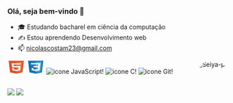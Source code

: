 ### Olá, seja bem-vindo 👋

- 🎓 Estudando bacharel em ciência da computação
- ✍️ Estou aprendendo Desenvolvimento web
- 📫 nicolascostam23@gmail.com


<div>
<img src="https://raw.githubusercontent.com/devicons/devicon/master/icons/html5/html5-original.svg" width="40" height="30" alt="icone html5!">
<img src="https://raw.githubusercontent.com/devicons/devicon/master/icons/css3/css3-original.svg" height="30" width="40" alt="icone css3!">
<img src="https://cdn.jsdelivr.net/gh/devicons/devicon/icons/javascript/javascript-plain.svg" height="30" width="40" alt= " icone JavaScript!"/>
<img src="https://cdn.jsdelivr.net/gh/devicons/devicon/icons/c/c-original.svg" height="30" width="40" alt="icone C!" />
<img src="https://cdn.jsdelivr.net/gh/devicons/devicon/icons/git/git-plain.svg" height="30" width="40" alt="icone Git!"/>
<img align="right" alt="Seiya-pic" height="150" style="border-radius:50px;" src="https://64.media.tumblr.com/1eedfe201890bfd38854430582a6bc0e/tumblr_n3bjyfTale1r00ed5o2_250.gifv">

 ##
 
<div>
<a href="https://www.instagram.com/nmediinaa/" target="_blank"><img src="https://img.shields.io/badge/Instagram-E4405F?style=for-the-badge&logo=instagram&logoColor=white" target="_blank"></a>
<a href="https://www.linkedin.com/in/nicolascostamedina/" target="_blank"><img src="https://img.shields.io/badge/LinkedIn-0077B5?style=for-the-badge&logo=linkedin&logoColor=white" target="_blank"></a>

 


 



